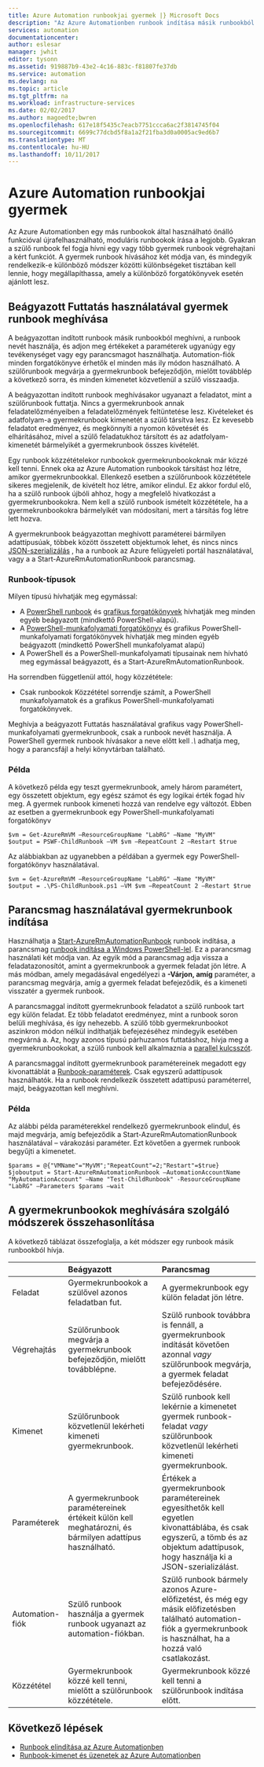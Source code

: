 ```yaml
---
title: Azure Automation runbookjai gyermek |} Microsoft Docs
description: "Az Azure Automationben runbook indítása másik runbookból és a közöttük információk megosztása a különböző módszereket írja le."
services: automation
documentationcenter: 
author: eslesar
manager: jwhit
editor: tysonn
ms.assetid: 919887b9-43e2-4c16-883c-f81807fe37db
ms.service: automation
ms.devlang: na
ms.topic: article
ms.tgt_pltfrm: na
ms.workload: infrastructure-services
ms.date: 02/02/2017
ms.author: magoedte;bwren
ms.openlocfilehash: 617e18f5435c7eacb7751ccca6ac2f3814745f04
ms.sourcegitcommit: 6699c77dcbd5f8a1a2f21fba3d0a0005ac9ed6b7
ms.translationtype: MT
ms.contentlocale: hu-HU
ms.lasthandoff: 10/11/2017
---
```

# <a name="child-runbooks-in-azure-automation"></a>Azure Automation runbookjai gyermek
Az Azure Automationben egy más runbookok által használható önálló funkcióval újrafelhasználható, moduláris runbookok írása a legjobb. Gyakran a szülő runbook fel fogja hívni egy vagy több gyermek runbook végrehajtani a kért funkciót. A gyermek runbook hívásához két módja van, és mindegyik rendelkezik-e különböző módszer közötti különbségeket tisztában kell lennie, hogy megállapíthassa, amely a különböző forgatókönyvek esetén ajánlott lesz.

## <a name="invoking-a-child-runbook-using-inline-execution"></a>Beágyazott Futtatás használatával gyermek runbook meghívása
A beágyazottan indított runbook másik runbookból meghívni, a runbook nevét használja, és adjon meg értékeket a paraméterek ugyanúgy egy tevékenységet vagy egy parancsmagot használhatja.  Automation-fiók minden forgatókönyve érhetők el minden más ily módon használható. A szülőrunbook megvárja a gyermekrunbook befejeződjön, mielőtt továbblép a következő sorra, és minden kimenetet közvetlenül a szülő visszaadja.

A beágyazottan indított runbook meghívásakor ugyanazt a feladatot, mint a szülőrunbook futtatja. Nincs a gyermekrunbook annak feladatelőzményeiben a feladatelőzmények feltüntetése lesz. Kivételeket és adatfolyam-a gyermekrunbook kimenetét a szülő társítva lesz. Ez kevesebb feladatot eredményez, és megkönnyíti a nyomon követését és elhárításához, mivel a szülő feladatukhoz társított és az adatfolyam-kimenetét bármelyikét a gyermekrunbook összes kivételét.

Egy runbook közzétételekor runbookok gyermekrunbookoknak már közzé kell tenni. Ennek oka az Azure Automation runbookok társítást hoz létre, amikor gyermekrunbookkal. Ellenkező esetben a szülőrunbook közzététele sikeres megjelenik, de kivételt hoz létre, amikor elindul. Ez akkor fordul elő, ha a szülő runbook újbóli ahhoz, hogy a megfelelő hivatkozást a gyermekrunbookokra. Nem kell a szülő runbook ismételt közzététele, ha a gyermekrunbookokra bármelyikét van módosítani, mert a társítás fog létre lett hozva.

A gyermekrunbook beágyazottan meghívott paraméterei bármilyen adattípusúak, többek között összetett objektumok lehet, és nincs nincs [JSON-szerializálás](automation-starting-a-runbook.md#runbook-parameters) , ha a runbook az Azure felügyeleti portál használatával, vagy a a Start-AzureRmAutomationRunbook parancsmag.

### <a name="runbook-types"></a>Runbook-típusok
Milyen típusú hívhatják meg egymással:

* A [PowerShell runbook](automation-runbook-types.md#powershell-runbooks) és [grafikus forgatókönyvek](automation-runbook-types.md#graphical-runbooks) hívhatják meg minden egyéb beágyazott (mindkettő PowerShell-alapú).
* A [PowerShell-munkafolyamati forgatókönyv](automation-runbook-types.md#powershell-workflow-runbooks) és grafikus PowerShell-munkafolyamati forgatókönyvek hívhatják meg minden egyéb beágyazott (mindkettő PowerShell munkafolyamat alapú)
* A PowerShell és a PowerShell-munkafolyamati típusainak nem hívható meg egymással beágyazott, és a Start-AzureRmAutomationRunbook.

Ha sorrendben függetlenül attól, hogy közzététele:

* Csak runbookok Közzététel sorrendje számít, a PowerShell munkafolyamatok és a grafikus PowerShell-munkafolyamati forgatókönyvek.

Meghívja a beágyazott Futtatás használatával grafikus vagy PowerShell-munkafolyamati gyermekrunbook, csak a runbook nevét használja.  A PowerShell gyermek runbook hívásakor a neve előtt kell *.\\*  adhatja meg, hogy a parancsfájl a helyi könyvtárban található. 

### <a name="example"></a>Példa
A következő példa egy teszt gyermekrunbook, amely három paramétert, egy összetett objektum, egy egész számot és egy logikai érték fogad hív meg. A gyermek runbook kimeneti hozzá van rendelve egy változót.  Ebben az esetben a gyermekrunbook egy PowerShell-munkafolyamati forgatókönyv

    $vm = Get-AzureRmVM –ResourceGroupName "LabRG" –Name "MyVM"
    $output = PSWF-ChildRunbook –VM $vm –RepeatCount 2 –Restart $true

Az alábbiakban az ugyanebben a példában a gyermek egy PowerShell-forgatókönyv használatával.

    $vm = Get-AzureRmVM –ResourceGroupName "LabRG" –Name "MyVM"
    $output = .\PS-ChildRunbook.ps1 –VM $vm –RepeatCount 2 –Restart $true


## <a name="starting-a-child-runbook-using-cmdlet"></a>Parancsmag használatával gyermekrunbook indítása
Használhatja a [Start-AzureRmAutomationRunbook](https://msdn.microsoft.com/library/mt603661.aspx) runbook indítása, a parancsmag [runbook indítása a Windows PowerShell-lel](automation-starting-a-runbook.md#starting-a-runbook-with-windows-powershell). Ez a parancsmag használati két módja van.  Az egyik mód a parancsmag adja vissza a feladatazonosítót, amint a gyermekrunbook a gyermek feladat jön létre.  A más módban, amely megadásával engedélyezi a **-Várjon, amíg** paraméter, a parancsmag megvárja, amíg a gyermek feladat befejeződik, és a kimeneti visszatér a gyermek runbook.

A parancsmaggal indított gyermekrunbook feladatot a szülő runbook tart egy külön feladat. Ez több feladatot eredményez, mint a runbook soron belüli meghívása, és így nehezebb. A szülő több gyermekrunbookot aszinkron módon nélkül indíthatják befejezéséhez mindegyik esetében megvárná a. Az, hogy azonos típusú párhuzamos futtatáshoz, hívja meg a gyermekrunbookokat, a szülő runbook kell alkalmaznia a [parallel kulcsszót](automation-powershell-workflow.md#parallel-processing).

A parancsmaggal indított gyermekrunbook paramétereinek megadott egy kivonattáblát a [Runbook-paraméterek](automation-starting-a-runbook.md#runbook-parameters). Csak egyszerű adattípusok használhatók. Ha a runbook rendelkezik összetett adattípusú paraméterrel, majd, beágyazottan kell meghívni.

### <a name="example"></a>Példa
Az alábbi példa paraméterekkel rendelkező gyermekrunbook elindul, és majd megvárja, amíg befejeződik a Start-AzureRmAutomationRunbook használatával – várakozási paraméter. Ezt követően a gyermek runbook begyűjti a kimenetet.

    $params = @{"VMName"="MyVM";"RepeatCount"=2;"Restart"=$true} 
    $joboutput = Start-AzureRmAutomationRunbook –AutomationAccountName "MyAutomationAccount" –Name "Test-ChildRunbook" -ResourceGroupName "LabRG" –Parameters $params –wait


## <a name="comparison-of-methods-for-calling-a-child-runbook"></a>A gyermekrunbookok meghívására szolgáló módszerek összehasonlítása
A következő táblázat összefoglalja, a két módszer egy runbook másik runbookból hívja.

|  | Beágyazott | Parancsmag |
|:--- |:--- |:--- |
| Feladat |Gyermekrunbookok a szülővel azonos feladatban fut. |A gyermekrunbook egy külön feladat jön létre. |
| Végrehajtás |Szülőrunbook megvárja a gyermekrunbook befejeződjön, mielőtt továbblépne. |Szülő runbook továbbra is fennáll, a gyermekrunbook indítását követően azonnal *vagy* szülőrunbook megvárja, a gyermek feladat befejeződésére. |
| Kimenet |Szülőrunbook közvetlenül lekérheti kimeneti gyermekrunbook. |Szülő runbook kell lekérnie a kimenetet gyermek runbook-feladat *vagy* szülőrunbook közvetlenül lekérheti kimeneti gyermekrunbook. |
| Paraméterek |A gyermekrunbook paramétereinek értékeit külön kell meghatározni, és bármilyen adattípus használható. |Értékek a gyermekrunbook paramétereinek egyesíthetők kell egyetlen kivonattáblába, és csak egyszerű, a tömb és az objektum adattípusok, hogy használja ki a JSON-szerializálást. |
| Automation-fiók |Szülő runbook használja a gyermek runbook ugyanazt az automation-fiókban. |Szülő runbook bármely azonos Azure-előfizetést, és még egy másik előfizetésben található automation-fiók a gyermekrunbook is használhat, ha a hozzá való csatlakozást. |
| Közzététel |Gyermekrunbook közzé kell tenni, mielőtt a szülőrunbook közzététele. |Gyermekrunbook közzé kell tenni a szülőrunbook indítása előtt. |

## <a name="next-steps"></a>Következő lépések
* [Runbook elindítása az Azure Automationben](automation-starting-a-runbook.md)
* [Runbook-kimenet és üzenetek az Azure Automationben](automation-runbook-output-and-messages.md)

